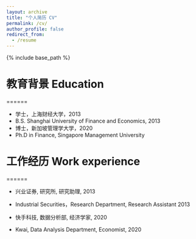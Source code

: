 ```yaml
---
layout: archive
title: "个人简历 CV"
permalink: /cv/
author_profile: false
redirect_from:
  - /resume
---
```


{% include base_path %}

# 教育背景 Education
======
* 学士，上海财经大学，2013
* B.S. Shanghai University of Finance and Economics, 2013
* 博士，新加坡管理学大学，2020
* Ph.D in Finance, Singapore Management University

# 工作经历 Work experience
======
* 兴业证券, 研究所, 研究助理, 2013
* Industrial Securities，Research Department, Research Assistant 2013

* 快手科技, 数据分析部, 经济学家, 2020
* Kwai, Data Analysis Department, Economist, 2020
